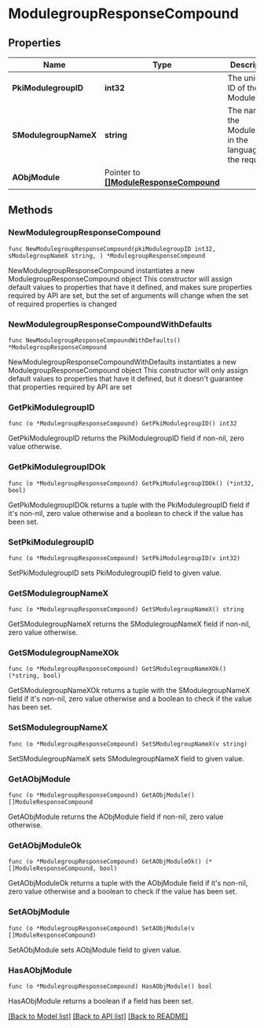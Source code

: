 # ModulegroupResponseCompound

## Properties

Name | Type | Description | Notes
------------ | ------------- | ------------- | -------------
**PkiModulegroupID** | **int32** | The unique ID of the Modulegroup | 
**SModulegroupNameX** | **string** | The name of the Modulegroup in the language of the requester | 
**AObjModule** | Pointer to [**[]ModuleResponseCompound**](ModuleResponseCompound.md) |  | [optional] 

## Methods

### NewModulegroupResponseCompound

`func NewModulegroupResponseCompound(pkiModulegroupID int32, sModulegroupNameX string, ) *ModulegroupResponseCompound`

NewModulegroupResponseCompound instantiates a new ModulegroupResponseCompound object
This constructor will assign default values to properties that have it defined,
and makes sure properties required by API are set, but the set of arguments
will change when the set of required properties is changed

### NewModulegroupResponseCompoundWithDefaults

`func NewModulegroupResponseCompoundWithDefaults() *ModulegroupResponseCompound`

NewModulegroupResponseCompoundWithDefaults instantiates a new ModulegroupResponseCompound object
This constructor will only assign default values to properties that have it defined,
but it doesn't guarantee that properties required by API are set

### GetPkiModulegroupID

`func (o *ModulegroupResponseCompound) GetPkiModulegroupID() int32`

GetPkiModulegroupID returns the PkiModulegroupID field if non-nil, zero value otherwise.

### GetPkiModulegroupIDOk

`func (o *ModulegroupResponseCompound) GetPkiModulegroupIDOk() (*int32, bool)`

GetPkiModulegroupIDOk returns a tuple with the PkiModulegroupID field if it's non-nil, zero value otherwise
and a boolean to check if the value has been set.

### SetPkiModulegroupID

`func (o *ModulegroupResponseCompound) SetPkiModulegroupID(v int32)`

SetPkiModulegroupID sets PkiModulegroupID field to given value.


### GetSModulegroupNameX

`func (o *ModulegroupResponseCompound) GetSModulegroupNameX() string`

GetSModulegroupNameX returns the SModulegroupNameX field if non-nil, zero value otherwise.

### GetSModulegroupNameXOk

`func (o *ModulegroupResponseCompound) GetSModulegroupNameXOk() (*string, bool)`

GetSModulegroupNameXOk returns a tuple with the SModulegroupNameX field if it's non-nil, zero value otherwise
and a boolean to check if the value has been set.

### SetSModulegroupNameX

`func (o *ModulegroupResponseCompound) SetSModulegroupNameX(v string)`

SetSModulegroupNameX sets SModulegroupNameX field to given value.


### GetAObjModule

`func (o *ModulegroupResponseCompound) GetAObjModule() []ModuleResponseCompound`

GetAObjModule returns the AObjModule field if non-nil, zero value otherwise.

### GetAObjModuleOk

`func (o *ModulegroupResponseCompound) GetAObjModuleOk() (*[]ModuleResponseCompound, bool)`

GetAObjModuleOk returns a tuple with the AObjModule field if it's non-nil, zero value otherwise
and a boolean to check if the value has been set.

### SetAObjModule

`func (o *ModulegroupResponseCompound) SetAObjModule(v []ModuleResponseCompound)`

SetAObjModule sets AObjModule field to given value.

### HasAObjModule

`func (o *ModulegroupResponseCompound) HasAObjModule() bool`

HasAObjModule returns a boolean if a field has been set.


[[Back to Model list]](../README.md#documentation-for-models) [[Back to API list]](../README.md#documentation-for-api-endpoints) [[Back to README]](../README.md)



